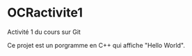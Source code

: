 OCRactivite1
============

Activité 1 du cours sur Git

Ce projet est un porgramme en C++ qui affiche "Hello World".
